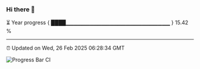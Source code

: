 ### Hi there 👋

⏳ Year progress { ████▁▁▁▁▁▁▁▁▁▁▁▁▁▁▁▁▁▁▁▁▁▁▁▁▁▁ } 15.42 %

---

⏰ Updated on Wed, 26 Feb 2025 06:28:34 GMT

![Progress Bar CI](https://github.com/liununu/liununu/workflows/Progress%20Bar%20CI/badge.svg)

